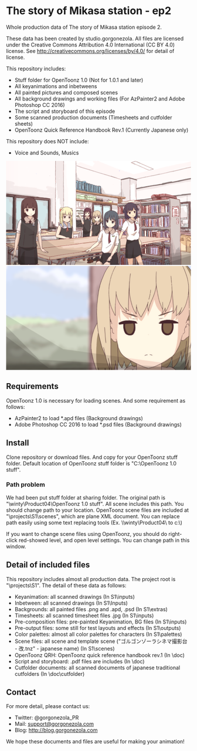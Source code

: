 The story of Mikasa station - ep2
===
Whole production data of The story of Mikasa station episode 2.

These data has been created by studio.gorgonezola. All files are licensed under the Creative Commons Attribution 4.0 International (CC BY 4.0) license. See http://creativecommons.org/licenses/by/4.0/ for detail of license.

This repository includes:
 - Stuff folder for OpenToonz 1.0 (Not for 1.0.1 and later)
 - All keyanimations and inbetweens
 - All painted pictures and composed scenes
 - All background drawings and working files (For AzPainter2 and Adobe Photoshop CC 2016)
 - The script and storyboard of this episode
 - Some scanned production documents (Timesheets and cutfolder sheets)
 - OpenToonz Quick Reference Handbook Rev.1 (Currently Japanese only)
 
This repository does NOT include:
 - Voice and Sounds, Musics
 
 ![Composited picture](https://github.com/Yuemashi/mori_002/blob/master/projects/S1/outputs/still.0001.png)
 ![Composited C21](https://github.com/Yuemashi/mori_002/blob/master/projects/S1/outputs/021.0001.png)
 
 ## Requirements
 OpenToonz 1.0 is necessary for loading scenes.
 And some requirement as follows:
  - AzPainter2 to load *.apd files (Background drawings)
  - Adobe Photoshop CC 2016 to load *.psd files (Background drawings)
  
 ## Install
 Clone repository or download files. And copy for your OpenToonz stuff folder. Default location of OpenToonz stuff folder is "C:\OpenToonz 1.0 stuff".
 
 ### Path problem
 We had been put stuff folder at sharing folder. The original path is "\\winty\Product04\OpenToonz 1.0 stuff". All scene includes this path. You should change path to your location.
 OpenToonz scene files are included at "\projects\S1\scenes", which are plane XML document. You can replace path easily using some text replacing tools (Ex. \\\\winty\\Product04\\ to c:\\)
 
 If you want to change scene files using OpenToonz, you should do right-click red-showed level, and open level settings. You can change path in this window. 
 
 ## Detail of included files
 This repository includes almost all production data. The project root is "\projects\S1".
 The detail of these data as follows:
  - Keyanimation: all scanned drawings (In S1\inputs)
  - Inbetween: all scanned drawings (In S1\Inputs)
  - Backgrounds: all painted files .png and .apd, .psd (In S1\extras)
  - Timesheets: all scanned timesheet files .jpg (In S1\inputs)  
  - Pre-composition files: pre-painted Keyanimation, BG files (In S1\inputs)
  - Pre-output files: some still for test layouts and effects (In S1\outputs)
  - Color palettes: almost all color palettes for characters (In S1\palettes)
  - Scene files: all scene and template scene ("ゴルゴンゾーラシネマ撮影台 - 改.tnz" - japanese name) (In S1\scenes)
  - OpenToonz QRH: OpenToonz quick reference handbook rev.1 (In \doc)
  - Script and storyboard: .pdf files are includes (In \doc)
  - Cutfolder documents: all scanned documents of japanese traditional cutfolders (In \doc\cutfolder)
  
## Contact
For more detail, please contact us:
 - Twitter: @gorgonezola_PR
 - Mail: support@gorgonezola.com
 - Blog: http://blog.gorgonezola.com

We hope these documents and files are useful for making your animation!